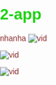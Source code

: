 # 2-app
nhanha
![vid](https://github.comser-attachments/assets/34d65028-f6d9-45eb-955d-053a0048abda)

![vid](https://github.comser-attachments/assets/34d65028-f6d9-45eb-955d-053a0048abda)

![vid](https://github.comser-attachments/assets/34d65028-f6d9-45eb-955d-053a0048abda)

<html>
  <head>
    <title>My Web Page</title>
   <style>
      body {
        font-family: Arial, sans-serif;
        margin: 0;
        padding: 0;

      }
      h1 {
        color: #1dd210;
      }
      p {
        color: #8a2828;
      }
    </style>
  </head>
  <body>]
    <h1>Welcome to My Web Page</h1>
    <p>This is a simple web page.</p>
    <img src="img1.jpg" alt=""width="200" height="300">
  </body>
   <html>
